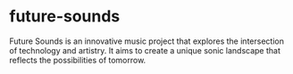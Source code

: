 # future-sounds
Future Sounds is an innovative music project that explores the intersection of technology and artistry. It aims to create a unique sonic landscape that reflects the possibilities of tomorrow. 
